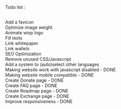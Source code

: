 Todo list : <br />
<br />

Add a favicon <br />
Optimize image weight <br />
Animate wisp logo <br />
Fill texts <br />
Link whitepaper <br />
Link wallets <br />
SEO Optimization <br />
Remove unused CSS/Javascript <br />
Add a system to (auto)select other languages <br />
Making website work with javascript disabled - DONE<br />
Making website mobile compatible - DONE <br />
Create Donate page - DONE <br />
Create FAQ page - DONE <br />
Create Roadmap page - DONE <br />
Create Exchange page - DONE <br />
Improve responsiveness - DONE <br />
